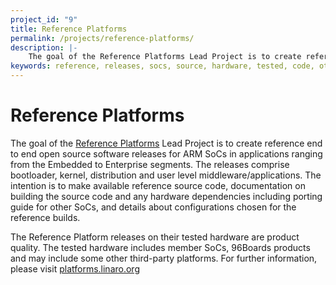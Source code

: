 ```yaml
---
project_id: "9"
title: Reference Platforms
permalink: /projects/reference-platforms/
description: |-
    The goal of the Reference Platforms Lead Project is to create reference end to end open source software releases for ARM SoCs in applications ranging from the Embedded to Enterprise segments.
keywords: reference, releases, socs, source, hardware, tested, code, other, their, details
---
```

# Reference Platforms

The goal of the [Reference Platforms](https://platforms.linaro.org/) Lead Project is to create reference end to end open source software releases for ARM SoCs in applications ranging from the Embedded to Enterprise segments. The releases comprise bootloader, kernel, distribution and user level middleware/applications. The intention is to make available reference source code, documentation on building the source code and any hardware dependencies including porting guide for other SoCs, and details about configurations chosen for the reference builds.

The Reference Platform releases on their tested hardware are product quality. The tested hardware includes member SoCs, 96Boards products and may include some other third-party platforms. For further information, please visit [platforms.linaro.org](https://platforms.linaro.org/)
